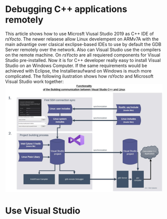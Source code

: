#  Debugging C++ applications remotely
This article shows how to use Microsft Viusal Studio 2019 as C++ IDE of *rsYocto*. 
The newer relasese allow Linux develempent on ARMv7A with the main advantige over clasical exclipse-based IDEs to 
use by default the GDB Server remotely over the network. Also can Visual Studio use the compilers on the remote machine. 
On *rsYocto* are all requiered components for Visual Studio pre-installed. Now it is for C++ developer really easy to install Visual Studio on an Windows Computer. If the same requirements would be achieved with Eclipse, the Installieraufwand on Windows is much more complicated.
The following ilustration shows how *rsYocto* and Microsoft Visual Studio work together:
![Alt text](IneractionRsYoctoVisalStudio.jpg?raw=true "rsYocto and Visual Studio")


# Use Visual Studio 
